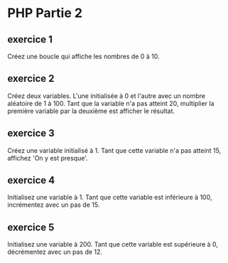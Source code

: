 # PHP Partie 2

## exercice 1

Créez une boucle qui affiche les nombres de 0 à 10.

## exercice 2

Créez deux variables. L'une initialisée à 0 et l'autre avec un nombre aléatoire de 1 à 100.
Tant que la variable n'a pas atteint 20, multiplier la première variable par la deuxième est afficher le résultat.

## exercice 3

Créez une variable initialisé à 1. Tant que cette variable n'a pas atteint 15, affichez 'On y est presque'.

## exercice 4

Initialisez une variable à 1. Tant que cette variable est inférieure à 100, incrémentez avec un pas de 15.

## exercice 5

Initialisez une variable à 200. Tant que cette variable est supérieure à 0, décrémentez avec un pas de 12.




